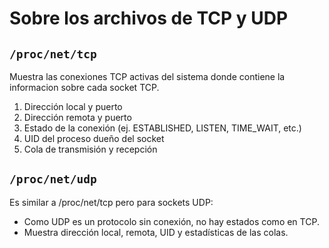 # Sobre los archivos de TCP y UDP
## `/proc/net/tcp`
Muestra las conexiones TCP activas del sistema donde contiene la informacion sobre cada socket TCP.
1. Dirección local y puerto
2. Dirección remota y puerto
3. Estado de la conexión (ej. ESTABLISHED, LISTEN, TIME_WAIT, etc.)
4. UID del proceso dueño del socket
5. Cola de transmisión y recepción

## `/proc/net/udp`
Es similar a /proc/net/tcp pero para sockets UDP:
- Como UDP es un protocolo sin conexión, no hay estados como en TCP.
- Muestra dirección local, remota, UID y estadísticas de las colas.
